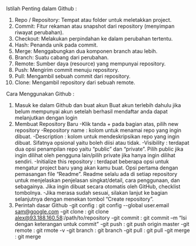 Istilah Penting dalam Github :
1. Repo / Repository: Tempat atau folder untuk meletakkan project.
2. Commit: Fitur rekaman atau snapshot dari repository (menyimpan riwayat perubahan).
3. Checkout: Melakukan perpindahan ke dalam perubahan tertentu.
4. Hash: Penanda unik pada commit.
5. Merge: Menggabungkan dua komponen branch atau lebih.
6. Branch: Suatu cabang dari perubahan.
7. Remote: Sumber daya (resource) yang mempunyai repository.
8. Push: Mengirim commit menuju repository.
9. Pull: Mengambil sebuah commit dari repository.
10. Clone: Mengambil repository dari sebuah remote.

Cara Menggunakan Github :
1. Masuk ke dalam Github dan buat akun
Buat akun terlebih dahulu jika belum mempunyai akun setelah berhasil mendaftar anda dapat melanjutkan dengan login
2. Membuat Repository Baru
-Klik tanda + pada bagian atas, pilih new repository
-Repository name : kolom untuk menamai repo yang ingin dibuat.
-Description : kolom untuk mendeskripsikan repo yang ingin dibuat. Sifatnya opsional yaitu boleh diisi atau tidak.
-Visibility : terdapat dua opsi penampilan repo yaitu “public” dan “private”. Pilih public jika ingin dilihat oleh pengguna lain/pilih private jika hanya ingin dilihat sendiri.
-Initialize this repository : terdapat beberapa opsi untuk mengatur project baru yang akan kamu buat. Opsi pertama dengan pemasangan file “Readme”. Readme selalu ada di setiap repository untuk menjelaskan penjelasan singkat/detail, cara penggunaan, dan sebagainya. Jika ingin dibuat secara otomatis oleh GitHub, checklist tombolnya.
-Jika merasa sudah sesuai, silakan lanjut ke bagian selanjutnya dengan menekan tombol “Create repository”.
3. Perintah dasar Github
-git config : git config --global user.email sam@google.com
-git clone : git clone alex@93.188.160.58:/path/to/repository
-git commit : git commit –m “Isi dengan keterangan untuk commit”
-git push : git push origin master
-git remote : git rmote -v
-git branch : git branch
-git pull : git pull
-git merge : git merge <nama-branch>
